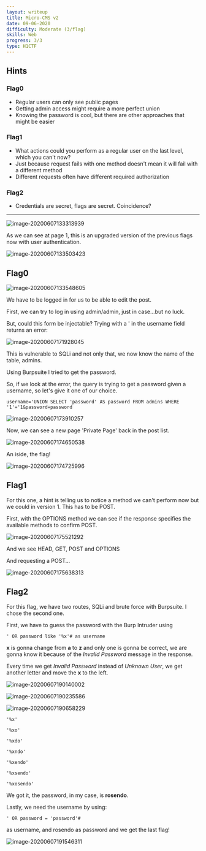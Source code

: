 ```yaml
---
layout: writeup
title: Micro-CMS v2
date: 09-06-2020
difficulty: Moderate (3/flag)
skills: Web
progress: 3/3
type: H1CTF
---
```



## Hints

### Flag0

- Regular users can only see public pages
- Getting admin access might require a more perfect union
- Knowing the password is cool, but there are other approaches that might be easier

### Flag1

- What actions could you perform as a regular user on the last level, which you can't now?
- Just because request fails with one method doesn't mean it will fail with a different method
- Different requests often have different required authorization

### Flag2

- Credentials are secret, flags are secret. Coincidence?

------

![image-20200607133313939](/assets/images/h1ctf/micro-cms_v2.assets/image-20200607133313939.png)

As we can see at page 1, this is an upgraded version of the previous flags now with user authentication.

![image-20200607133503423](/assets/images/h1ctf/micro-cms_v2.assets/image-20200607133503423.png)

## Flag0

![image-20200607133548605](/assets/images/h1ctf/micro-cms_v2.assets/image-20200607133548605.png)

We have to be logged in for us to be able to edit the post. 

First, we can try to log in using admin/admin, just in case...but no luck.

But, could this form be injectable? Trying with a '  in the username field returns an error:

![image-20200607171928045](/assets/images/h1ctf/micro-cms_v2.assets/image-20200607171928045.png)

This is vulnerable to SQLi and not only that, we now know the name of the table, admins.

Using Burpsuite I tried to get the password.

So, if we look at the error, the query is trying to get a password given a username, so let's give it one of our choice.

```
username='UNION SELECT 'password' AS password FROM admins WHERE '1'='1&password=password
```

![image-20200607173910257](/assets/images/h1ctf/micro-cms_v2.assets/image-20200607173910257.png)

Now, we can see a new page 'Private Page' back in the post list.

![image-20200607174650538](/assets/images/h1ctf/micro-cms_v2.assets/image-20200607174650538.png)

An iside, the flag!

![image-20200607174725996](/assets/images/h1ctf/micro-cms_v2.assets/image-20200607174725996.png)



## Flag1

For this one, a hint is telling us to notice a method we can't perform now but we could in version 1. This has to be POST.

First, with the OPTIONS method we can see if the response specifies the available methods to confirm POST.

![image-20200607175521292](/assets/images/h1ctf/micro-cms_v2.assets/image-20200607175521292.png)

And we see HEAD, GET, POST and OPTIONS

And requesting a POST...

![image-20200607175638313](/assets/images/h1ctf/micro-cms_v2.assets/image-20200607175638313.png)



## Flag2

For this flag, we have two routes, SQLi and brute force with Burpsuite. I chose the second one.

First, we have to guess the password with  the Burp Intruder using 

```
' OR password like '%x'# as username
```

**x** is gonna change from **a** to **z** and only one is gonna be correct, we are gonna know it because of the *Invalid Password* message in the response. 

Every time we get *Invalid Password* instead of *Unknown User*, we get another letter and move the **x** to the left.

![image-20200607190140002](/assets/images/h1ctf/micro-cms_v2.assets/image-20200607190140002.png)

![image-20200607190235586](/assets/images/h1ctf/micro-cms_v2.assets/image-20200607190235586.png)

![image-20200607190658229](/assets/images/h1ctf/micro-cms_v2.assets/image-20200607190658229.png)

```
'%x'

'%xo'

'%xdo'

'%xndo'

'%xendo'

'%xsendo'

'%xosendo'
```

We got it, the password, in my case, is **rosendo**.

Lastly, we need the username by using:

```
' OR password = 'password'#
```

as username, and rosendo as password and we get the last flag!

![image-20200607191546311](/assets/images/h1ctf/micro-cms_v2.assets/image-20200607191546311.png)